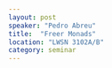 ```yaml
---
layout: post
speaker: "Pedro Abreu"
title:  "Freer Monads"
location: "LWSN 3102A/B"
category: seminar
---
```

